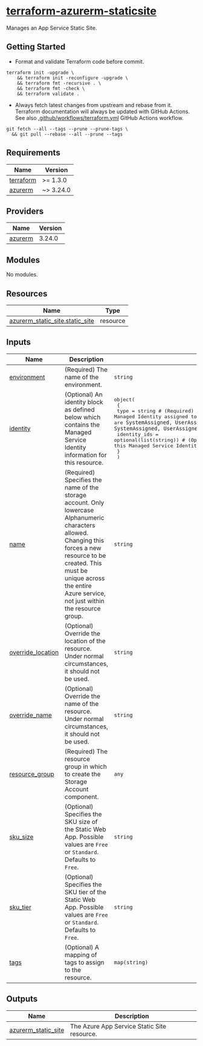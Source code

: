 # [terraform-azurerm-staticsite][1]

Manages an App Service Static Site.

## Getting Started

- Format and validate Terraform code before commit.

```shell
terraform init -upgrade \
    && terraform init -reconfigure -upgrade \
    && terraform fmt -recursive . \
    && terraform fmt -check \
    && terraform validate .
```

- Always fetch latest changes from upstream and rebase from it. Terraform documentation will always be updated with GitHub Actions. See also [.github/workflows/terraform.yml](.github/workflows/terraform.yml) GitHub Actions workflow.

```shell
git fetch --all --tags --prune --prune-tags \
  && git pull --rebase --all --prune --tags
```

<!-- BEGIN_TF_DOCS -->
## Requirements

| Name | Version |
|------|---------|
| <a name="requirement_terraform"></a> [terraform](#requirement\_terraform) | >= 1.3.0 |
| <a name="requirement_azurerm"></a> [azurerm](#requirement\_azurerm) | ~> 3.24.0 |

## Providers

| Name | Version |
|------|---------|
| <a name="provider_azurerm"></a> [azurerm](#provider\_azurerm) | 3.24.0 |

## Modules

No modules.

## Resources

| Name | Type |
|------|------|
| [azurerm_static_site.static_site](https://registry.terraform.io/providers/hashicorp/azurerm/latest/docs/resources/static_site) | resource |

## Inputs

| Name | Description | Type | Default | Required |
|------|-------------|------|---------|:--------:|
| <a name="input_environment"></a> [environment](#input\_environment) | (Required) The name of the environment. | `string` | `null` | no |
| <a name="input_identity"></a> [identity](#input\_identity) | (Optional) An identity block as defined below which contains the Managed Service Identity information for this resource. | <pre>object(<br>    {<br>      type         = string                 # (Required) The Type of Managed Identity assigned to this Static Site resource. Possible values are `SystemAssigned`, `UserAssigned` and `SystemAssigned, UserAssigned`.<br>      identity_ids = optional(list(string)) # (Optional) The Principal ID associated with this Managed Service Identity.<br>    }<br>  )</pre> | <pre>{<br>  "type": "SystemAssigned"<br>}</pre> | no |
| <a name="input_name"></a> [name](#input\_name) | (Required) Specifies the name of the storage account. Only lowercase Alphanumeric characters allowed. Changing this forces a new resource to be created. This must be unique across the entire Azure service, not just within the resource group. | `string` | n/a | yes |
| <a name="input_override_location"></a> [override\_location](#input\_override\_location) | (Optional) Override the location of the resource. Under normal circumstances, it should not be used. | `string` | `null` | no |
| <a name="input_override_name"></a> [override\_name](#input\_override\_name) | (Optional) Override the name of the resource. Under normal circumstances, it should not be used. | `string` | `null` | no |
| <a name="input_resource_group"></a> [resource\_group](#input\_resource\_group) | (Required) The resource group in which to create the Storage Account component. | `any` | n/a | yes |
| <a name="input_sku_size"></a> [sku\_size](#input\_sku\_size) | (Optional) Specifies the SKU size of the Static Web App. Possible values are `Free` or `Standard`. Defaults to `Free`. | `string` | `"Free"` | no |
| <a name="input_sku_tier"></a> [sku\_tier](#input\_sku\_tier) | (Optional) Specifies the SKU tier of the Static Web App. Possible values are `Free` or `Standard`. Defaults to `Free`. | `string` | `"Free"` | no |
| <a name="input_tags"></a> [tags](#input\_tags) | (Optional) A mapping of tags to assign to the resource. | `map(string)` | `{}` | no |

## Outputs

| Name | Description |
|------|-------------|
| <a name="output_azurerm_static_site"></a> [azurerm\_static\_site](#output\_azurerm\_static\_site) | The Azure App Service Static Site resource. |
<!-- END_TF_DOCS -->

[1]: https://registry.terraform.io/providers/hashicorp/azurerm/latest/docs/resources/static_site
